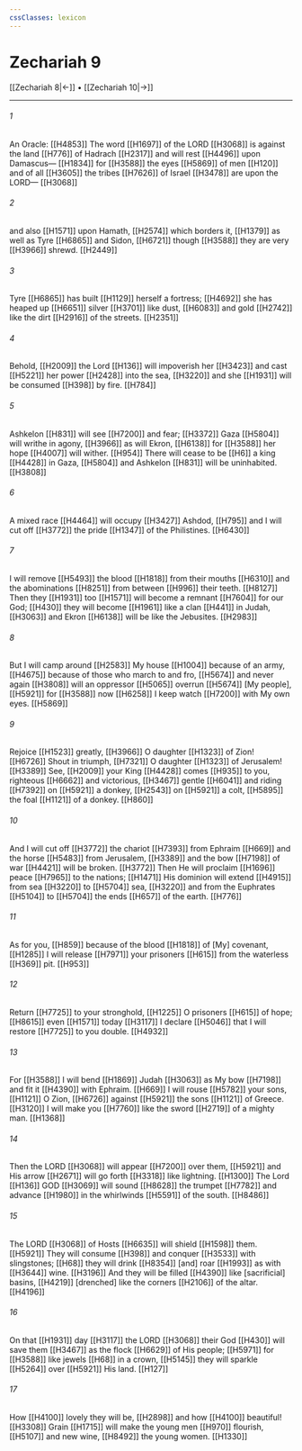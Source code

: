 ```yaml
---
cssClasses: lexicon
---
```


# Zechariah 9

[[Zechariah 8|←]] • [[Zechariah 10|→]]

---

###### 1
An Oracle: [[H4853]] The word [[H1697]] of the LORD [[H3068]] is against the land [[H776]] of Hadrach [[H2317]] and will rest [[H4496]] upon Damascus— [[H1834]] for [[H3588]] the eyes [[H5869]] of men [[H120]] and of all [[H3605]] the tribes [[H7626]] of Israel [[H3478]] are upon the LORD— [[H3068]]

###### 2
and also [[H1571]] upon Hamath, [[H2574]] which borders it, [[H1379]] as well as Tyre [[H6865]] and Sidon, [[H6721]] though [[H3588]] they are very [[H3966]] shrewd. [[H2449]]

###### 3
Tyre [[H6865]] has built [[H1129]] herself  a fortress; [[H4692]] she has heaped up [[H6651]] silver [[H3701]] like dust, [[H6083]] and gold [[H2742]] like the dirt [[H2916]] of the streets. [[H2351]]

###### 4
Behold, [[H2009]] the Lord [[H136]] will impoverish her [[H3423]] and cast [[H5221]] her power [[H2428]] into the sea, [[H3220]] and she [[H1931]] will be consumed [[H398]] by fire. [[H784]]

###### 5
Ashkelon [[H831]] will see [[H7200]] and fear; [[H3372]] Gaza [[H5804]] will writhe in agony, [[H3966]] as will Ekron, [[H6138]] for [[H3588]] her hope [[H4007]] will wither. [[H954]] There will cease to be [[H6]] a king [[H4428]] in Gaza, [[H5804]] and Ashkelon [[H831]] will be uninhabited. [[H3808]]

###### 6
A mixed race [[H4464]] will occupy [[H3427]] Ashdod, [[H795]] and I will cut off [[H3772]] the pride [[H1347]] of the Philistines. [[H6430]]

###### 7
I will remove [[H5493]] the blood [[H1818]] from their mouths [[H6310]] and the abominations [[H8251]] from between [[H996]] their teeth. [[H8127]] Then they [[H1931]] too [[H1571]] will become a remnant [[H7604]] for our God; [[H430]] they will become [[H1961]] like a clan [[H441]] in Judah, [[H3063]] and Ekron [[H6138]] will be like the Jebusites. [[H2983]]

###### 8
But I will camp around [[H2583]] My house [[H1004]] because of an army, [[H4675]] because of those who march to and fro, [[H5674]] and never again [[H3808]] will an oppressor [[H5065]] overrun [[H5674]] [My people], [[H5921]] for [[H3588]] now [[H6258]] I keep watch [[H7200]] with My own eyes. [[H5869]]

###### 9
Rejoice [[H1523]] greatly, [[H3966]] O daughter [[H1323]] of Zion! [[H6726]] Shout in triumph, [[H7321]] O daughter [[H1323]] of Jerusalem! [[H3389]] See, [[H2009]] your King [[H4428]] comes [[H935]] to you,  righteous [[H6662]] and victorious, [[H3467]] gentle [[H6041]] and riding [[H7392]] on [[H5921]] a donkey, [[H2543]] on [[H5921]] a colt, [[H5895]] the foal [[H1121]] of a donkey. [[H860]]

###### 10
And I will cut off [[H3772]] the chariot [[H7393]] from Ephraim [[H669]] and the horse [[H5483]] from Jerusalem, [[H3389]] and the bow [[H7198]] of war [[H4421]] will be broken. [[H3772]] Then He will proclaim [[H1696]] peace [[H7965]] to the nations; [[H1471]] His dominion will extend [[H4915]] from sea [[H3220]] to [[H5704]] sea, [[H3220]] and from the Euphrates [[H5104]] to [[H5704]] the ends [[H657]] of the earth. [[H776]]

###### 11
As for you, [[H859]] because of the blood [[H1818]] of [My] covenant, [[H1285]] I will release [[H7971]] your prisoners [[H615]] from the waterless [[H369]] pit. [[H953]]

###### 12
Return [[H7725]] to your stronghold, [[H1225]] O prisoners [[H615]] of hope; [[H8615]] even [[H1571]] today [[H3117]] I declare [[H5046]] that I will restore [[H7725]] to you  double. [[H4932]]

###### 13
For [[H3588]] I will bend [[H1869]] Judah [[H3063]] as My bow [[H7198]] and fit it [[H4390]] with Ephraim. [[H669]] I will rouse [[H5782]] your sons, [[H1121]] O Zion, [[H6726]] against [[H5921]] the sons [[H1121]] of Greece. [[H3120]] I will make you [[H7760]] like the sword [[H2719]] of a mighty man. [[H1368]]

###### 14
Then the LORD [[H3068]] will appear [[H7200]] over them, [[H5921]] and His arrow [[H2671]] will go forth [[H3318]] like lightning. [[H1300]] The Lord [[H136]] GOD [[H3069]] will sound [[H8628]] the trumpet [[H7782]] and advance [[H1980]] in the whirlwinds [[H5591]] of the south. [[H8486]]

###### 15
The LORD [[H3068]] of Hosts [[H6635]] will shield [[H1598]] them. [[H5921]] They will consume [[H398]] and conquer [[H3533]] with slingstones; [[H68]] they will drink [[H8354]] [and] roar [[H1993]] as with [[H3644]] wine. [[H3196]] And they will be filled [[H4390]] like [sacrificial] basins, [[H4219]] [drenched] like the corners [[H2106]] of the altar. [[H4196]]

###### 16
On that [[H1931]] day [[H3117]] the LORD [[H3068]] their God [[H430]] will save them [[H3467]] as the flock [[H6629]] of His people; [[H5971]] for [[H3588]] like jewels [[H68]] in a crown, [[H5145]] they will sparkle [[H5264]] over [[H5921]] His land. [[H127]]

###### 17
How [[H4100]] lovely they will be, [[H2898]] and how [[H4100]] beautiful! [[H3308]] Grain [[H1715]] will make the young men [[H970]] flourish, [[H5107]] and new wine, [[H8492]] the young women. [[H1330]]

